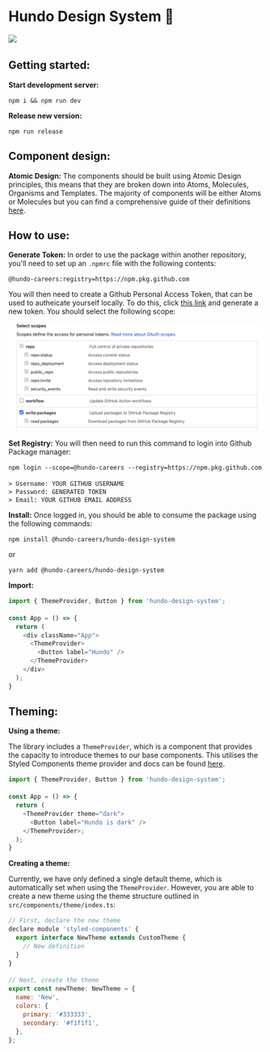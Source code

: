 # Hundo Design System 🎨

<p>
<a href="https://github.com/hundo-careers/hundo-design-system/actions/workflows/chromatic.yml">
<img src="https://github.com/hundo-careers/hundo-design-system/actions/workflows/chromatic.yml/badge.svg?branch=main" />
</a>

## Getting started:

__Start development server:__
```shell
npm i && npm run dev
```

__Release new version:__
```shell
npm run release
```

## Component design:

__Atomic Design:__
The components should be built using Atomic Design principles, this means that they are broken down into Atoms, Molecules, Organisms and Templates. The majority of components will be either Atoms or Molecules but you can find a comprehensive guide of their definitions [here](https://xd.adobe.com/ideas/process/ui-design/atomic-design-principles-methodology-101/).

## How to use:

__Generate Token:__
In order to use the package within another repository, you'll need to set up an `.npmrc` file with the following contents:

```shell
@hundo-careers:registry=https://npm.pkg.github.com
```

You will then need to create a Github Personal Access Token, that can be used to autheicate yourself locally. To do this, click [this link](https://github.com/settings/tokens) and generate a new token. You should select the following scope:

<img src="src/assets/images/scope.png">

__Set Registry:__
You will then need to run this command to login into Github Package manager:

```shell
npm login --scope=@hundo-careers --registry=https://npm.pkg.github.com

> Username: YOUR GITHUB USERNAME
> Password: GENERATED TOKEN
> Email: YOUR GITHUB EMAIL ADDRESS

```

__Install:__ 
Once logged in, you should be able to consume the package using the following commands:
```shell
npm install @hundo-careers/hundo-design-system
```

or 

```shell
yarn add @hundo-careers/hundo-design-system
```

__Import:__ 
```js
import { ThemeProvider, Button } from 'hundo-design-system';

const App = () => {
  return (
    <div className="App">
      <ThemeProvider>
        <Button label="Hundo" />
      </ThemeProvider>
    </div>
  );
}
```

## Theming:

__Using a theme:__ 

The library includes a `ThemeProvider`, which is a component that provides the capacity to introduce themes to our base components. This utilises the Styled Components theme provider and docs can be found [here](https://styled-components.com/docs/advanced#theming).


```js
import { ThemeProvider, Button } from 'hundo-design-system';

const App = () => {
  return (
    <ThemeProvider theme="dark">
      <Button label="Hundo is dark" />
    </ThemeProvider>;
  );
}
```

__Creating a theme:__ 

Currently, we have only defined a single default theme, which is automatically set when using the `ThemeProvider`. However, you are able to create a new theme using the theme structure outlined in `src/components/theme/index.ts`:

```js
// First, declare the new theme
declare module 'styled-components' {
  export interface NewTheme extends CustomTheme {
    // New definition
  }
}

// Next, create the theme
export const newTheme: NewTheme = {
  name: 'New',
  colors: {
    primary: '#333333',
    secondary: '#f1f1f1',
  },
};
```